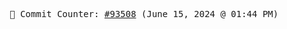 <p align="center">
    <samp>
        📮 Commit Counter: <a href="https://github.com/Javascript-void0/Javascript-void0/commits/main">#93508</a> (June 15, 2024 @ 01:44 PM)
    </samp>
</p>